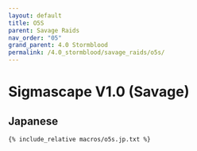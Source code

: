 ```yaml
---
layout: default
title: O5S
parent: Savage Raids
nav_order: "05"
grand_parent: 4.0 Stormblood
permalink: /4.0_stormblood/savage_raids/o5s/
---
```


# Sigmascape V1.0 (Savage)

## Japanese

```
{% include_relative macros/o5s.jp.txt %}
```